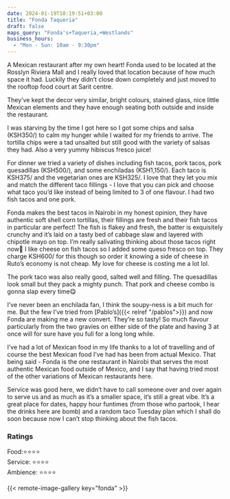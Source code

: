 ```yaml
---
date: 2024-01-19T10:19:51+03:00
title: "Fonda Taqueria"
draft: false
maps_query: "Fonda's+Taqueria,+Westlands"
business_hours:
  - "Mon - Sun: 10am - 9:30pm"
---
```


A Mexican restaurant after my own heart! Fonda used to be located at the Rosslyn Riviera Mall and I really loved that location because of how much space it had. Luckily they didn’t close down completely and just moved to the rooftop food court at Sarit centre.

They’ve kept the decor very similar, bright colours, stained glass, nice little Mexican elements and they have enough seating both outside and inside the restaurant.

I was starving by the time I got here so I got some chips and salsa (KSH350/) to calm my hunger while I waited for my friends to arrive. The tortilla chips were a tad unsalted but still good with the variety of salsas they had. Also a very yummy hibiscus fresco juice!

For dinner we tried a variety of dishes including fish tacos, pork tacos, pork quesadillas (KSH500/), and some enchiladas (KSH1,150/). Each taco is KSH375/ and the vegetarian ones are KSH325/. I love that they let you mix and match the different taco fillings - I love that you can pick and choose what taco you’d like instead of being limited to 3 of one flavour. I had two fish tacos and one pork.

Fonda makes the best tacos in Nairobi in my honest opinion, they have authentic soft shell corn tortillas, their fillings are fresh and their fish tacos in particular are perfect! The fish is flakey and fresh, the batter is exquisitely crunchy and it’s laid on a tasty bed of cabbage slaw and layered with chipotle mayo on top. I’m really salivating thinking about those tacos right now🤤 I like cheese on fish tacos so I added some queso fresco on top. They charge KSH600/ for this though so order it knowing a side of cheese in Ruto’s economy is not cheap. My love for cheese is costing me a lot lol.

The pork taco was also really good, salted well and filling. The quesadillas look small but they pack a mighty punch. That pork and cheese combo is gonna slap every time😋

I’ve never been an enchilada fan, I think the soupy-ness is a bit much for me. But the few I’ve tried from [Pablo’s]({{< relref "/pablos">}}) and now Fonda are making me a new convert. They’re so tasty! So much flavour particularly from the two gravies on either side of the plate and having 3 at once will for sure have you full for a long long while.

I’ve had a lot of Mexican food in my life thanks to a lot of travelling and of course the best Mexican food I’ve had has been from actual Mexico. That being said - Fonda is the one restaurant in Nairobi that serves the most authentic Mexican food outside of Mexico, and I say that having tried most of the other variations of Mexican restaurants here.

Service was good here, we didn’t have to call someone over and over again to serve us and as much as it’s a smaller space, it’s still a great vibe. It’s a great place for dates, happy hour funtimes (from those who partook, I hear the drinks here are bomb) and a random taco Tuesday plan which I shall do soon because now I can’t stop thinking about the fish tacos.

### Ratings

Food:⭐️⭐️⭐️⭐️<br>
Service: ⭐️⭐️⭐️⭐️<br>
Ambience: ⭐️⭐️⭐️⭐️<br>

{{< remote-image-gallery key="fonda" >}}

